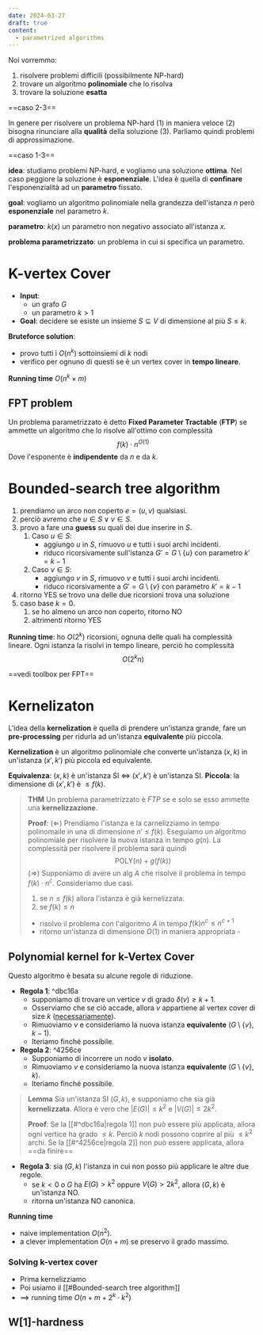 ```yaml
---
date: 2024-03-27
draft: true
content:
  - parametrized algorithms
---
```


Noi vorremmo:
1. risolvere problemi difficili (possibilmente NP-hard)
2. trovare un algoritmo **polinomiale** che lo risolva
3. trovare la soluzione **esatta**

==caso 2-3==

In genere per risolvere un problema NP-hard (1) in maniera veloce (2) bisogna rinunciare alla **qualità** della soluzione (3).
Parliamo quindi problemi di approssimazione.


==caso 1-3==

**idea**: studiamo problemi NP-hard, e vogliamo una soluzione **ottima**. Nel caso peggiore la soluzione è **esponenziale**. L'idea è quella di **confinare** l'esponenzialità ad un **parametro** fissato.

**goal**: vogliamo un algoritmo polinomiale nella grandezza dell'istanza $n$ però **esponenziale** nel parametro $k$.

**parametro**: $k(x)$ un parametro non negativo associato all'istanza $x$.

**problema parametrizzato**: un problema in cui si specifica un parametro.

# K-vertex Cover
- **Input**:
	- un grafo $G$
	- un parametro $k > 1$
- **Goal**: decidere se esiste un insieme $S \subseteq V$ di dimensione al più $S \leq k$.

**Bruteforce solution**:
- provo tutti i $O(n^k)$ sottoinsiemi di $k$ nodi
- verifico per ognuno di questi se è un vertex cover in **tempo lineare**.

**Running time** $O(n^k \times m)$

## FPT problem
Un problema parametrizzato è detto **Fixed Parameter Tractable** (**FTP**) se ammette un algoritmo che lo risolve all'ottimo con complessità $$f(k) \cdot n^{O(1)}$$
Dove l'esponente è **indipendente** da $n$ e da $k$.

# Bounded-search tree algorithm

1. prendiamo un arco non coperto $e = (u,v)$ qualsiasi.
2. perciò avremo che $u \in S \lor v \in S$.
3. provo a fare una **guess** su quali dei due inserire in $S$.
	1. Caso $u \in S$:
		- aggiungo $u$ in $S$, rimuovo $u$ e tutti i suoi archi incidenti.
		- riduco ricorsivamente sull'istanza $G' = G \setminus \lbrace u \rbrace$ con parametro $k' = k-1$
	2. Caso $v \in S$:
		- aggiungo $v$ in $S$, rimuovo $v$ e tutti i suoi archi incidenti.
		- riduco ricorsivamente a $G' = G \setminus \lbrace v \rbrace$ con parametro $k' = k-1$
4. ritorno YES se trovo una delle due ricorsioni trova una soluzione
5. caso base $k = 0$.
	1. se ho almeno un arco non coperto, ritorno NO
	2. altrimenti ritorno YES

**Running time**: ho $O(2^k)$ ricorsioni, ognuna delle quali ha complessità lineare. Ogni istanza la risolvi in tempo lineare, perciò ho complessità $$O(2^k n)$$

==vedi toolbox per FPT==


# Kernelizaton
L'idea della **kernelization** è quella di prendere un'istanza grande, fare un **pre-processing** per ridurla ad un'istanza **equivalente** più piccola.

**Kernelization** è un algoritmo polinomiale che converte un'istanza $(x,k)$ in un'istanza $(x',k')$ più piccola ed equivalente.

**Equivalenza**: $(x,k)$ è un'istanza SI $\iff$ $(x',k')$ è un'istanza SI.
**Piccola**: la dimensione di $(x',k')$ è $\leq f(k)$.


> **THM** Un problema parametrizzato è $FTP$ se e solo se esso ammette una **kernelizzazione**.
> 
> **Proof**:
> $(\Leftarrow)$
> Prendiamo l'istanza e la carnelizziamo in tempo polinomaile in una di dimensione $n' \leq f(k)$.
> Eseguiamo un algoritmo polinomiale per risolvere la nuova istanza in tempo $g(n)$.
> La complessità per risolvere il problema sarà quindi $$\text{POLY(n)} + g(f(k))$$
> $(\Rightarrow)$
> Supponiamo di avere un alg $A$ che risolve il problema in tempo $f(k) \cdot n^c$.
> Consideriamo due casi.
> 
> 1. se $n \leq f(k)$ allora l'istanza è già kernelizzata.
> 2. se $f(k) \leq n$
> 	- risolvo il problema con l'algoritmo $A$ in tempo $f(k)n^c \leq n^{c+1}$
> 	- ritorno un'istanza di dimensione $O(1)$ in maniera appropriata $\square$


## Polynomial kernel for k-Vertex Cover
Questo algoritmo è besata su alcune regole di riduzione.

- **Regola 1**: ^dbc16a
	- supponiamo di trovare un vertice $v$ di grado $\delta(v) \geq k+1$.
	- Osserviamo che se ciò accade, allora $v$ appartiene al vertex cover di size $k$ (<u>necessariamente</u>).
	- Rimuoviamo $v$ e consideriamo la nuova istanza **equivalente** $(G \setminus \lbrace v \rbrace, k-1)$.
	- Iteriamo finché possibile.
- **Regola 2**: ^4256ce
	- Supponiamo di incorrere un nodo $v$ **isolato**.
	- Rimuoviamo $v$ e consideriamo la nuova istanza **equivalente** $(G \setminus \lbrace v \rbrace, k)$.
	- Iteriamo finché possibile.

> **Lemma** Sia un'istanza SI $(G,k)$, e supponiamo che sia già **kernelizzata**. Allora è vero che $\vert E(G) \vert \leq k^2$ e $\vert V(G) \vert \leq 2k^2$.
> 
> **Proof**:
> Se la [[#^dbc16a|regola 1]] non può essere più applicata, allora ogni vertice ha grado $\leq k$. Perciò $k$ nodi possono coprire al più $\leq k^2$ archi.
> Se la [[#^4256ce|regola 2]] non può essere applicata, allora ==da finire==


- **Regola 3**: sia $(G,k)$ l'istanza in cui non posso più applicare le altre due regole.
	- se $k < 0$ o $G$ ha $E(G) > k^2$ oppure $V(G) > 2k^2$, allora $(G,k)$ è un'istanza NO.
	- ritorna un'istanza NO canonica.

**Running time**
- naive implementation $O(n^2)$.
- a clever implementation $O(n+m)$ se preservo il grado massimo.

### Solving k-vertex cover
- Prima kernelizziamo
- Poi usiamo il [[#Bounded-search tree algorithm]]
- $\implies$ running time $O(n + m + 2^k \cdot k^2)$

## W\[1\]-hardness